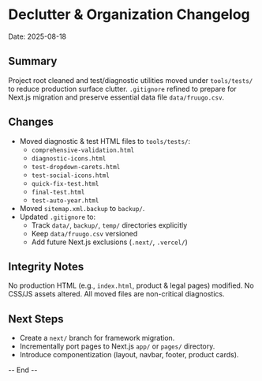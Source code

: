 # Declutter & Organization Changelog

Date: 2025-08-18

## Summary
Project root cleaned and test/diagnostic utilities moved under `tools/tests/` to reduce production surface clutter. `.gitignore` refined to prepare for Next.js migration and preserve essential data file `data/fruugo.csv`.

## Changes
- Moved diagnostic & test HTML files to `tools/tests/`:
  - `comprehensive-validation.html`
  - `diagnostic-icons.html`
  - `test-dropdown-carets.html`
  - `test-social-icons.html`
  - `quick-fix-test.html`
  - `final-test.html`
  - `test-auto-year.html`
- Moved `sitemap.xml.backup` to `backup/`.
- Updated `.gitignore` to:
  - Track `data/`, `backup/`, `temp/` directories explicitly
  - Keep `data/fruugo.csv` versioned
  - Add future Next.js exclusions (`.next/`, `.vercel/`)

## Integrity Notes
No production HTML (e.g., `index.html`, product & legal pages) modified.
No CSS/JS assets altered.
All moved files are non-critical diagnostics.

## Next Steps
- Create a `next/` branch for framework migration.
- Incrementally port pages to Next.js `app/` or `pages/` directory.
- Introduce componentization (layout, navbar, footer, product cards).

-- End --
